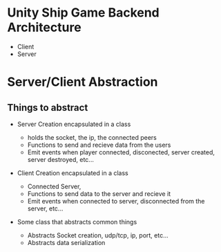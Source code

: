 # Unity Ship Game Backend Architecture

- Client
- Server

# Server/Client Abstraction

## Things to abstract

- Server Creation encapsulated in a class
    - holds the socket, the ip, the connected peers
    - Functions to send and recieve data from the users
    - Emit events when player connected, disconected, server created, server destroyed, etc...
    

- Client Creation encapsulated in a class
    - Connected Server,
    - Functions to send data to the server and recieve it
    - Emit events when connected to server, disconnected from the server, etc...

- Some class that abstracts common things
    - Abstracts Socket creation, udp/tcp, ip, port, etc...
    - Abstracts data serialization